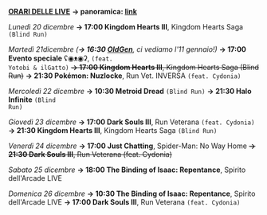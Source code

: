 <b><u>ORARI DELLE LIVE</u></b>
<b>→ panoramica: <a href="https://trello.com/b/iKwdSGf3/sabaku">link</a></b>

<i>Lunedì 20 dicembre</i>
<b>→ 17:00 Kingdom Hearts III</b>, Kingdom Hearts Saga <code>(Blind Run)</code>

<i>Martedì 21dicembre</i>
<i>(<b>→ 16:30 <a href="https://www.twitch.tv/oldgenproject">OldGen</a></b>, ci vediamo l'11 gennaio!)</i>
<b>→ 17:00 Evento speciale</b> ʢ◉ᴥ◉ʡ, <code>(feat. Yotobi & ilGatto)</code>
<s><b>→ 17:00 Kingdom Hearts III</b>, Kingdom Hearts Saga (Blind Run)</s>
<b>→ 21:30 Pokémon: Nuzlocke</b>, Run Vet. INVERSA <code>(feat. Cydonia)</code>

<i>Mercoledì 22 dicembre</i>
<b>→ 10:30 Metroid Dread</b> <code>(Blind Run)</code>
<b>→ 21:30 Halo Infinite</b> <code>(Blind Run)</code>

<i>Giovedì 23 dicembre</i>
<b>→ 17:00 Dark Souls III</b>, Run Veterana <code>(feat. Cydonia)</code>
<b>→ 21:30 Kingdom Hearts III</b>, Kingdom Hearts Saga <code>(Blind Run)</code>

<i>Venerdì 24 dicembre</i>
<b>→ 17:00 Just Chatting</b>, Spider-Man: No Way Home
<s><b>→ 21:30 Dark Souls III</b>, Run Veterana (feat. Cydonia)</s>

<i>Sabato 25 dicembre</i>
<b>→ 18:00 The Binding of Isaac: Repentance</b>, Spirito dell'Arcade LIVE

<i>Domenica 26 dicembre</i>
<b>→ 10:30 The Binding of Isaac: Repentance</b>, Spirito dell'Arcade LIVE
<b>→ 17:00 Dark Souls III</b>, Run Veterana <code>(feat. Cydonia)</code>
